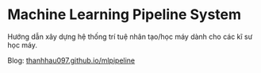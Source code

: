 # Machine Learning Pipeline System
Hướng dẫn xây dựng hệ thống trí tuệ nhân tạo/học máy dành cho các kĩ sư học máy.

Blog: [thanhhau097.github.io/mlpipeline](thanhhau097.github.io/mlpipeline)